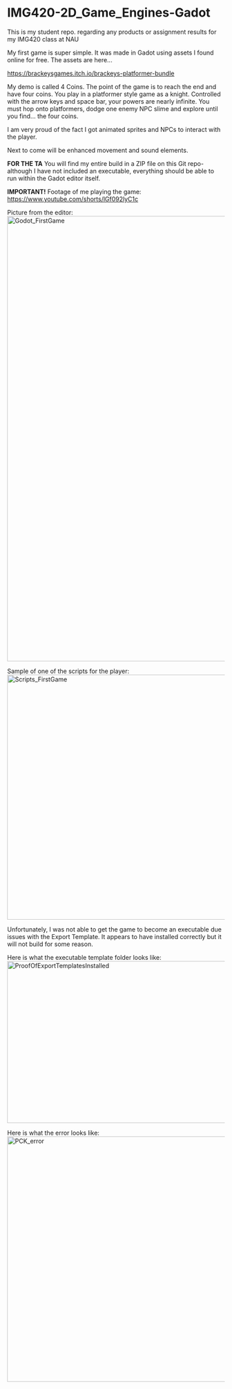 # IMG420-2D_Game_Engines-Gadot
This is my student repo. regarding any products or assignment results for my IMG420 class at NAU

My first game is super simple.
It was made in Gadot using assets I found online for free.
The assets are here...

https://brackeysgames.itch.io/brackeys-platformer-bundle

My demo is called 4 Coins. The point of the game is to reach the end and have four coins.
You play in a platformer style game as a knight. 
Controlled with the arrow keys and space bar, your powers are nearly infinite.
You must hop onto platformers, dodge one enemy NPC slime and explore until you find... the four coins.

I am very proud of the fact I got animated sprites and NPCs to interact with the player.

Next to come will be enhanced movement and sound elements.

**FOR THE TA**
You will find my entire build in a ZIP file on this Git repo- although I have not included an executable, everything should be able to run within the Gadot editor itself.

**IMPORTANT!**
Footage of me playing the game:
https://www.youtube.com/shorts/lGf092lyC1c

Picture from the editor:
<img width="1915" height="1031" alt="Godot_FirstGame" src="https://github.com/user-attachments/assets/92459bc6-ea90-44bc-a547-9049ec34c0d1" />

Sample of one of the scripts for the player:
<img width="1353" height="567" alt="Scripts_FirstGame" src="https://github.com/user-attachments/assets/cb3473d7-50b7-4211-99e1-cb1ea40dd6b7" />

Unfortunately, I was not able to get the game to become an executable due issues with the Export Template. It appears to have installed correctly but it will not build for some reason.

Here is what the executable template folder looks like:
<img width="717" height="375" alt="ProofOfExportTemplatesInstalled" src="https://github.com/user-attachments/assets/d9e0b97b-2b09-4fb2-8ace-ba9b39e709ba" />

Here is what the error looks like:
<img width="957" height="568" alt="PCK_error" src="https://github.com/user-attachments/assets/58e4266d-656c-4ab6-83d8-69fb53136c96" />
